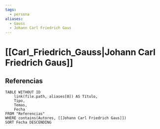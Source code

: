 ```yaml
---
tags:
  - persona
aliases:
  - Gauss
  - Johann Carl Friedrich Gaus
---
```

# [[Carl_Friedrich_Gauss|Johann Carl Friedrich Gaus]]

## Referencias
```dataview
TABLE WITHOUT ID
    link(file.path, aliases[0]) AS Título,
    Tipo,
    Temas,
    Fecha
FROM "Referencias"
WHERE contains(Autores, [[Johann Carl Friedrich Gaus]])
SORT Fecha DESCENDING
```
